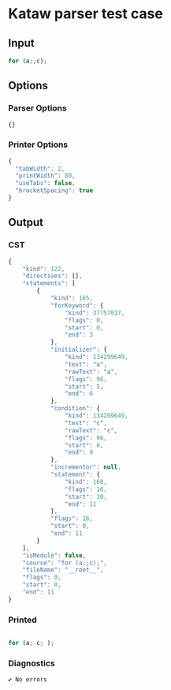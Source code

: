 # Kataw parser test case

## Input

`````js
for (a;;c);
`````

## Options

### Parser Options

`````js
{}
`````

### Printer Options

`````js
{
  "tabWidth": 2,
  "printWidth": 80,
  "useTabs": false,
  "bracketSpacing": true
}
`````

## Output

### CST

```javascript
{
    "kind": 122,
    "directives": [],
    "statements": [
        {
            "kind": 165,
            "forKeyword": {
                "kind": 37757017,
                "flags": 0,
                "start": 0,
                "end": 3
            },
            "initializer": {
                "kind": 134299649,
                "text": "a",
                "rawText": "a",
                "flags": 96,
                "start": 5,
                "end": 6
            },
            "condition": {
                "kind": 134299649,
                "text": "c",
                "rawText": "c",
                "flags": 96,
                "start": 8,
                "end": 9
            },
            "incrementor": null,
            "statement": {
                "kind": 168,
                "flags": 16,
                "start": 10,
                "end": 11
            },
            "flags": 16,
            "start": 0,
            "end": 11
        }
    ],
    "isModule": false,
    "source": "for (a;;c);",
    "fileName": "__root__",
    "flags": 0,
    "start": 0,
    "end": 11
}
```

### Printed

```javascript

for (a; c; );
```

### Diagnostics

```javascript
✔ No errors
```

